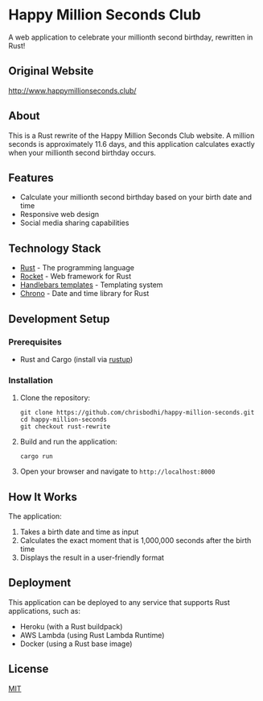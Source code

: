 # Happy Million Seconds Club

A web application to celebrate your millionth second birthday, rewritten in Rust!

## Original Website
http://www.happymillionseconds.club/

## About

This is a Rust rewrite of the Happy Million Seconds Club website. A million seconds is approximately 11.6 days, and this application calculates exactly when your millionth second birthday occurs.

## Features

- Calculate your millionth second birthday based on your birth date and time
- Responsive web design
- Social media sharing capabilities

## Technology Stack

- [Rust](https://www.rust-lang.org/) - The programming language
- [Rocket](https://rocket.rs/) - Web framework for Rust
- [Handlebars templates](https://handlebarsjs.com/) - Templating system
- [Chrono](https://docs.rs/chrono/) - Date and time library for Rust

## Development Setup

### Prerequisites

- Rust and Cargo (install via [rustup](https://rustup.rs/))

### Installation

1. Clone the repository:
   ```
   git clone https://github.com/chrisbodhi/happy-million-seconds.git
   cd happy-million-seconds
   git checkout rust-rewrite
   ```

2. Build and run the application:
   ```
   cargo run
   ```

3. Open your browser and navigate to `http://localhost:8000`

## How It Works

The application:
1. Takes a birth date and time as input
2. Calculates the exact moment that is 1,000,000 seconds after the birth time
3. Displays the result in a user-friendly format

## Deployment

This application can be deployed to any service that supports Rust applications, such as:
- Heroku (with a Rust buildpack)
- AWS Lambda (using Rust Lambda Runtime)
- Docker (using a Rust base image)

## License

[MIT](LICENSE)
